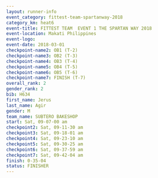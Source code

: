 ```yaml
---
layout: runner-info 
event_category: fittest-team-spartanway-2018 
category_km: heat6 
event-title: FITTEST TEAM  EVENT 1 THE SPARTAN WAY 2018 
event-location: Makati Philippines 
event-logo: 
event-date: 2018-03-01 
checkpoint-name2: OB1 (T-2) 
checkpoint-name3: OB2 (T-3) 
checkpoint-name4: OB3 (T-4) 
checkpoint-name5: OB4 (T-5) 
checkpoint-name6: OB5 (T-6) 
checkpoint-name7: FINISH (T-7) 
overall_rank: 2
gender_rank: 2
bib: H634
first_name: Jerus
last_name: Agir
gender: M
team_name: SUBTERO BAKESHOP
start: Sat, 09-07-00 am
checkpoint2: Sat, 09-11-30 am
checkpoint3: Sat, 09-18-01 am
checkpoint4: Sat, 09-23-10 am
checkpoint5: Sat, 09-30-25 am
checkpoint6: Sat, 09-37-59 am
checkpoint7: Sat, 09-42-04 am
finish: 0-35-04
status: FINISHER
---
```

